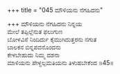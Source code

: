 +++
title = "045 ಮೌಳಿಯನು ನೆಗಹಿದನು"

+++
ಮೌಳಿಯನು ನೆಗಹಿದನು ನಿನ್ನಯ  
ಮೇಲೆ ತಪ್ಪಿಲ್ಲೆನುತ ಫಲುಗುಣ  
ಬೋಳವಿಸೆ ನಿಂದಿರ್ದು ಕೈಮುಗಿದುತ್ತರನು ನಗುತ  
ಬಾಲಕನ ಬಿನ್ನಪವನೊಂದನು  
ಕೇಳಬೇಹುದು ನಿಮ್ಮ ದಶನಾ  
ಮಾಳಿಯನು ಪೇಳ್ದಲ್ಪಮತಿಯನು ತಿಳುಹಬೇಕೆಂದ      ॥45॥